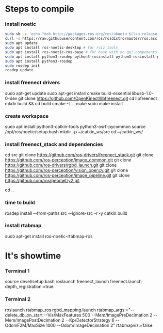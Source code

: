 # Steps to compile

### install noetic
```bash
sudo sh -c 'echo "deb http://packages.ros.org/ros/ubuntu $(lsb_release -sc) main" > /etc/apt/sources.list.d/ros-latest.list'
curl -s https://raw.githubusercontent.com/ros/rosdistro/master/ros.asc | sudo apt-key add -
sudo apt update
sudo apt install ros-noetic-desktop # for rviz tools
sudo apt install ros-noetic-ros-base # for base with no gui components
sudo apt install python3-rosdep python3-rosinstall python3-rosinstall-generator python3-wstool build-essential
sudo apt install python3-rosdep
sudo rosdep init
rosdep update
```

### install freenect drivers
sudo apt-get update
sudo apt-get install cmake build-essential libusb-1.0-0-dev
git clone https://github.com/OpenKinect/libfreenect.git
cd libfreenect
mkdir build && cd build
cmake -L ..
make
sudo make install

### create workspace
sudo apt install python3-catkin-tools python3-osrf-pycommon
source /opt/ros/noetic/setup.bash
mkdir -p ~/catkin_ws/src
cd ~/catkin_ws/

### install freenect_stack and dependencies
cd src
git clone https://github.com/ros-drivers/freenect_stack.git
git clone https://github.com/ros-perception/image_common.git
git clone https://github.com/ros-drivers/rgbd_launch.git
git clone https://github.com/ros-perception/vision_opencv.git
git clone https://github.com/ros-perception/image_pipeline.git
git clone https://github.com/ros/geometry2.git

cd ..

### time to build
rosdep install --from-paths src --ignore-src -r -y
catkin build

### install rtabmap
sudo apt-get install ros-noetic-rtabmap-ros

# It's showtime

### Terminal 1
source devel/setup.bash
roslaunch freenect_launch freenect.launch depth_registration:=true

### Terminal 2
roslaunch rtabmap_ros rgbd_mapping.launch rtabmap_args:="--delete_db_on_start --Vis/MaxFeatures 500 --Mem/ImagePreDecimation 2 --Mem/ImagePostDecimation 2 --Kp/DetectorStrategy 6 --OdomF2M/MaxSize 1000 --Odom/ImageDecimation 2" rtabmapviz:=false
